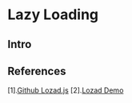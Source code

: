 # Lazy Loading

## Intro

## References
[1].[Github Lozad.js](https://github.com/ApoorvSaxena/lozad.js)
[2].[Lozad Demo](https://apoorv.pro/lozad.js/demo/)

